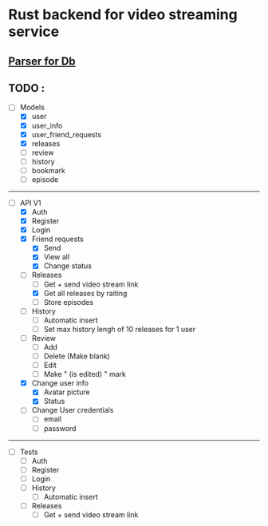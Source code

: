 # Rust backend for video streaming service
## [Parser for Db](https://github.com/Chu-4hun/rust_ani_parser)
## TODO :

- [ ] Models
  - [x] user
  - [x] user_info
  - [x] user_friend_requests
  - [x] releases
  - [ ] review
  - [ ] history
  - [ ] bookmark
  - [ ] episode
---
- [ ] API V1
  - [x] Auth
  - [x] Register
  - [x] Login
  - [x] Friend requests
    - [x] Send
    - [x] View all
    - [x] Change status
  - [ ] Releases
    - [ ] Get + send video stream link
    - [x] Get all releases by raiting
    - [ ] Store episodes
  - [ ] History
    - [ ] Automatic insert
    - [ ] Set max history lengh of 10 releases for 1 user
  - [ ] Review 
    - [ ] Add 
    - [ ] Delete (Make blank)
    - [ ] Edit
    - [ ] Make " (is edited) " mark
  - [x] Change user info
    - [x] Avatar picture
    - [x] Status
  - [ ] Change User credentials
    - [ ] email
    - [ ] password
---
- [ ] Tests
  - [ ] Auth
  - [ ] Register
  - [ ] Login
  - [ ] History
    - [ ] Automatic insert
  - [ ] Releases
    - [ ] Get + send video stream link
